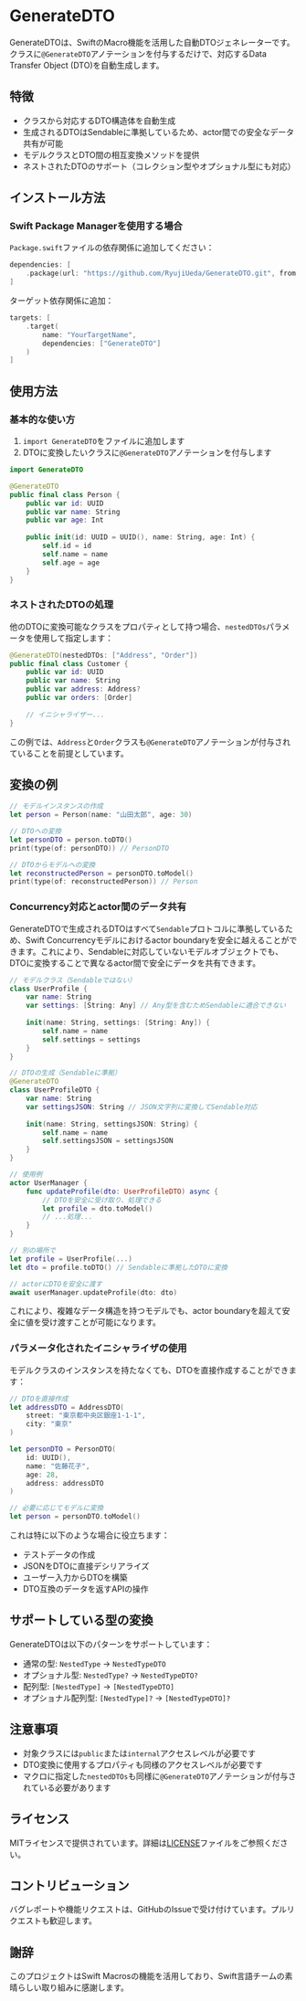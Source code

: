 # GenerateDTO

GenerateDTOは、SwiftのMacro機能を活用した自動DTOジェネレーターです。クラスに`@GenerateDTO`アノテーションを付与するだけで、対応するData Transfer Object (DTO)を自動生成します。

## 特徴

- クラスから対応するDTO構造体を自動生成
- 生成されるDTOはSendableに準拠しているため、actor間での安全なデータ共有が可能
- モデルクラスとDTO間の相互変換メソッドを提供
- ネストされたDTOのサポート（コレクション型やオプショナル型にも対応）


## インストール方法

### Swift Package Managerを使用する場合

`Package.swift`ファイルの依存関係に追加してください：

```swift
dependencies: [
    .package(url: "https://github.com/RyujiUeda/GenerateDTO.git", from: "0.1.0")
]
```

ターゲット依存関係に追加：

```swift
targets: [
    .target(
        name: "YourTargetName",
        dependencies: ["GenerateDTO"]
    )
]
```

## 使用方法

### 基本的な使い方

1. `import GenerateDTO`をファイルに追加します
2. DTOに変換したいクラスに`@GenerateDTO`アノテーションを付与します

```swift
import GenerateDTO

@GenerateDTO
public final class Person {
    public var id: UUID
    public var name: String
    public var age: Int
    
    public init(id: UUID = UUID(), name: String, age: Int) {
        self.id = id
        self.name = name
        self.age = age
    }
}
```

### ネストされたDTOの処理

他のDTOに変換可能なクラスをプロパティとして持つ場合、`nestedDTOs`パラメータを使用して指定します：

```swift
@GenerateDTO(nestedDTOs: ["Address", "Order"])
public final class Customer {
    public var id: UUID
    public var name: String
    public var address: Address?
    public var orders: [Order]
    
    // イニシャライザー...
}
```

この例では、`Address`と`Order`クラスも`@GenerateDTO`アノテーションが付与されていることを前提としています。

## 変換の例

```swift
// モデルインスタンスの作成
let person = Person(name: "山田太郎", age: 30)

// DTOへの変換
let personDTO = person.toDTO()
print(type(of: personDTO)) // PersonDTO

// DTOからモデルへの変換
let reconstructedPerson = personDTO.toModel()
print(type(of: reconstructedPerson)) // Person
```

### Concurrency対応とactor間のデータ共有

GenerateDTOで生成されるDTOはすべて`Sendable`プロトコルに準拠しているため、Swift Concurrencyモデルにおけるactor boundaryを安全に越えることができます。これにより、Sendableに対応していないモデルオブジェクトでも、DTOに変換することで異なるactor間で安全にデータを共有できます。

```swift
// モデルクラス（Sendableではない）
class UserProfile {
    var name: String
    var settings: [String: Any] // Any型を含むためSendableに適合できない
    
    init(name: String, settings: [String: Any]) {
        self.name = name
        self.settings = settings
    }
}

// DTOの生成（Sendableに準拠）
@GenerateDTO
class UserProfileDTO {
    var name: String
    var settingsJSON: String // JSON文字列に変換してSendable対応
    
    init(name: String, settingsJSON: String) {
        self.name = name
        self.settingsJSON = settingsJSON
    }
}

// 使用例
actor UserManager {
    func updateProfile(dto: UserProfileDTO) async {
        // DTOを安全に受け取り、処理できる
        let profile = dto.toModel()
        // ...処理...
    }
}

// 別の場所で
let profile = UserProfile(...)
let dto = profile.toDTO() // Sendableに準拠したDTOに変換

// actorにDTOを安全に渡す
await userManager.updateProfile(dto: dto)
```

これにより、複雑なデータ構造を持つモデルでも、actor boundaryを超えて安全に値を受け渡すことが可能になります。

### パラメータ化されたイニシャライザの使用

モデルクラスのインスタンスを持たなくても、DTOを直接作成することができます：

```swift
// DTOを直接作成
let addressDTO = AddressDTO(
    street: "東京都中央区銀座1-1-1", 
    city: "東京"
)

let personDTO = PersonDTO(
    id: UUID(),
    name: "佐藤花子", 
    age: 28,
    address: addressDTO
)

// 必要に応じてモデルに変換
let person = personDTO.toModel()
```

これは特に以下のような場合に役立ちます：
- テストデータの作成
- JSONをDTOに直接デシリアライズ
- ユーザー入力からDTOを構築
- DTO互換のデータを返すAPIの操作

## サポートしている型の変換

GenerateDTOは以下のパターンをサポートしています：

- 通常の型: `NestedType` → `NestedTypeDTO`
- オプショナル型: `NestedType?` → `NestedTypeDTO?`
- 配列型: `[NestedType]` → `[NestedTypeDTO]`
- オプショナル配列型: `[NestedType]?` → `[NestedTypeDTO]?`

## 注意事項

- 対象クラスには`public`または`internal`アクセスレベルが必要です
- DTO変換に使用するプロパティも同様のアクセスレベルが必要です
- マクロに指定した`nestedDTOs`も同様に`@GenerateDTO`アノテーションが付与されている必要があります

## ライセンス

MITライセンスで提供されています。詳細は[LICENSE](LICENSE)ファイルをご参照ください。

## コントリビューション

バグレポートや機能リクエストは、GitHubのIssueで受け付けています。プルリクエストも歓迎します。

## 謝辞

このプロジェクトはSwift Macrosの機能を活用しており、Swift言語チームの素晴らしい取り組みに感謝します。